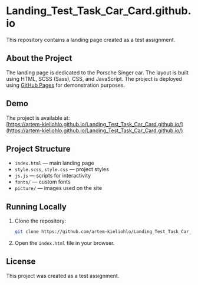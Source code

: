 # Landing_Test_Task_Car_Card.github.io

This repository contains a landing page created as a test assignment.

## About the Project

The landing page is dedicated to the Porsche Singer car. The layout is built using HTML, SCSS (Sass), CSS, and JavaScript. The project is deployed using [GitHub Pages](https://pages.github.com/) for demonstration purposes.

## Demo

The project is available at:  
[https://artem-kieliohlo.github.io/Landing_Test_Task_Car_Card.github.io/](https://artem-kieliohlo.github.io/Landing_Test_Task_Car_Card.github.io/)

## Project Structure

- `index.html` — main landing page
- `style.scss`, `style.css` — project styles
- `js.js` — scripts for interactivity
- `fonts/` — custom fonts
- `picture/` — images used on the site

## Running Locally

1. Clone the repository:
   ```sh
   git clone https://github.com/artem-kieliohlo/Landing_Test_Task_Car_Card.github.io.git
   ```
2. Open the `index.html` file in your browser.

## License

This project was created as a test assignment.